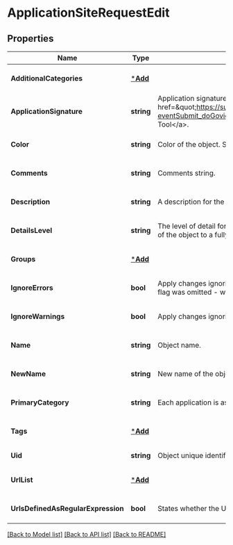 # ApplicationSiteRequestEdit

## Properties
Name | Type | Description | Notes
------------ | ------------- | ------------- | -------------
**AdditionalCategories** | [***Add**](add.md) |  | [optional] [default to null]
**ApplicationSignature** | **string** | Application signature generated by &lt;a href&#x3D;\&quot;https://supportcenter.checkpoint.com/supportcenter/portal?eventSubmit_doGoviewsolutiondetails&#x3D;&amp;solutionid&#x3D;sk103051\&quot;&gt;Signature Tool&lt;/a&gt;. | [optional] [default to null]
**Color** | **string** | Color of the object. Should be one of existing colors. | [optional] [default to null]
**Comments** | **string** | Comments string. | [optional] [default to null]
**Description** | **string** | A description for the application. | [optional] [default to null]
**DetailsLevel** | **string** | The level of detail for some of the fields in the response can vary from showing only the UID value of the object to a fully detailed representation of the object. | [optional] [default to null]
**Groups** | [***Add**](add.md) |  | [optional] [default to null]
**IgnoreErrors** | **bool** | Apply changes ignoring errors. You won&#39;t be able to publish such a changes. If ignore-warnings flag was omitted - warnings will also be ignored. | [optional] [default to null]
**IgnoreWarnings** | **bool** | Apply changes ignoring warnings. | [optional] [default to null]
**Name** | **string** | Object name. | [optional] [default to null]
**NewName** | **string** | New name of the object. | [optional] [default to null]
**PrimaryCategory** | **string** | Each application is assigned to one primary category based on its most defining aspect. | [optional] [default to null]
**Tags** | [***Add**](add.md) |  | [optional] [default to null]
**Uid** | **string** | Object unique identifier. | [default to null]
**UrlList** | [***Add**](add.md) |  | [optional] [default to null]
**UrlsDefinedAsRegularExpression** | **bool** | States whether the URL is defined as a Regular Expression or not. | [optional] [default to null]

[[Back to Model list]](../README.md#documentation-for-models) [[Back to API list]](../README.md#documentation-for-api-endpoints) [[Back to README]](../README.md)


